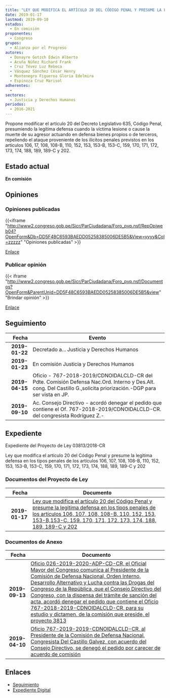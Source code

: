 ```yaml
---
title: "LEY QUE MODIFICA EL ARTÍCULO 20 DEL CÓDIGO PENAL Y PRESUME LA LEGITIMA DEFENSA EN LOS TIPOS PENALES DE LOS ARTÍCULOS 106, 107, 108, 108-B, 110, 152, 153, 153-B, 153-C, 159, 170, 171, 172, 173, 174, 188, 189-C Y 202."
date: 2019-01-17
lastmod: 2019-09-10
estados: 
  - En comisión
proponentes: 
  - Congreso
grupos: 
  - Alianza por el Progreso
autores: 
  - Donayre Gotzch Edwin Alberto
  - Acuña Núñez Richard Frank
  - Cruz Tévez Luz Rebeca
  - Vásquez Sánchez César Henry
  - Montenegro Figueroa Gloria Edelmira
  - Espinoza Cruz Marisol
adherentes: 
  - 
sectores: 
  - Justicia y Derechos Humanos
periodos: 
  - 2016-2021
---
```


Propone modificar el artículo 20 del Decreto Legislativo 635, Código Penal, presumiendo la legítima defensa cuando la víctima lesione o cause la muerte de su agresor actuando en defensa bienes propios o de terceros, repeliendo el ataque proveniente de los ilícitos penales previstos en los artículos 106, 17, 108, 108-B, 110, 152, 153, 153-B, 153-C, 159, 170, 171, 172, 173, 174, 188, 189, 189-C y 202.


## Estado actual

**En comisión**

## Opiniones

### Opiniones publicadas

{{<iframe "http://www2.congreso.gob.pe/Sicr/ParCiudadana/Foro_pvp.nsf/RepOpiweb04?OpenForm&Db=DD5F48C6593BAEDD05258385006DE5B5&View=yyyy&Col=zzzzz" "Opiniones publicadas" >}}

[Enlace](http://www2.congreso.gob.pe/Sicr/ParCiudadana/Foro_pvp.nsf/RepOpiweb04?OpenForm&Db=DD5F48C6593BAEDD05258385006DE5B5&View=yyyy&Col=zzzzz)
### Publicar opinión

{{< iframe "http://www2.congreso.gob.pe/Sicr/ParCiudadana/Foro_pvp.nsf/Documentos?OpenForm&ParentUnid=DD5F48C6593BAEDD05258385006DE5B5&view" "Brindar opinión" >}}

[Enlace](http://www2.congreso.gob.pe/Sicr/ParCiudadana/Foro_pvp.nsf/Documentos?OpenForm&ParentUnid=DD5F48C6593BAEDD05258385006DE5B5&view)

## Seguimiento

| Fecha | Evento |
|------:|--------|
| **2019-01-22** | Decretado a... Justicia y Derechos Humanos|
| **2019-01-23** | En comisión Justicia y Derechos Humanos|
| **2019-04-15** | Oficio - 767-2018-2019/CDNOIDALCLD-CR del Pdte. Comisión Defensa Nac.Ord. Interno y Des.Alt. cong. Del Castillo G.,solicita priorización.-DGP para ser vista en JP.|
| **2019-09-10** | Ac. Consejo Directivo - acordó denegar el pedido que contiene el Of. 767-2018-2019/CDNOIDALCLD-CR. del congresista Rodríguez Z.-|


## Expediente

Expediente del Proyecto de Ley 03813/2018-CR

Ley que modifica el artículo 20 del Código Penal y presume la legitima defensa en los tipos penales de los artículos 106, 107, 108, 108-B, 110, 152, 153, 153-B, 153-C, 159, 170, 171, 172, 173, 174, 188, 189, 189-C y 202


### Documentos del Proyecto de Ley

| Fecha | Documento |
|------:|--------|
| **2019-01-17** | [Ley que modifica el artículo 20 del Código Penal y presume la legitima defensa en los tipos penales de los artículos 106, 107, 108, 108-B, 110, 152, 153, 153-B,153-C, 159, 170, 171, 172, 173, 174, 188, 189, 189-C y 202](http://www.leyes.congreso.gob.pe/Documentos/2016_2021/Proyectos_de_Ley_y_de_Resoluciones_Legislativas/PL0381320190117.pdf) |

### Documentos de Anexo

| Fecha | Documento |
|------:|--------|
| **2019-09-13** | [Oficio 026-2019-2020-ADP-CD-CR, el Oficial Mayor del Congreso comunica al Presidente de la Comisión de Defensa Nacional, Orden Interno, Desarrollo Alternativo y Lucha contra las Drogas del Congreso de la República, que el Consejo Directivo del Congreso, con la dispensa del trámite de sanción del acta, acordó denegar el pedido que contiene el Oficio 767-2018-2019-CDNOIDALCLD-CR, para su estudio y dictamen, de la comisión que preside, el proyecto 3813](http://www.leyes.congreso.gob.pe/Documentos/2016_2021/Oficios/Oficialia_Mayor/OFICIO-026-2019-2020-ADP-CD-CR.pdf) |
| **2019-04-10** | [Oficio 767-2019-2019-CDNOIDALCLD-CR, al Presidente de la Comisión de Defensa Nacional, Congresista Del Castillo Galvez, con acuerdo del Consejo Directivo, se denegó el pedido por carecer de acuerdo de comisión](http://www.leyes.congreso.gob.pe/Documentos/2016_2021/Consejo_Directivo/Pedidos_Pase_a_Comision/OFICIO-767-2018-2019-CDNOIDALCLD-CR.pdf) |

## Enlaces 

- [Seguimiento](http://www2.congreso.gob.pe/Sicr/TraDocEstProc/CLProLey2016.nsf/f7fff46988ca05b1052578e100829cc7/33b9529173810d2505258385006eeafb?OpenDocument)
- [Expediente Digital](http://www2.congreso.gob.pe/Sicr/TraDocEstProc/CLProLey2016.nsf/f7fff46988ca05b1052578e100829cc7/33b9529173810d2505258385006eeafb?OpenDocument&Click=05257FB7005EB655.eb71d0cf91d8294e05256cdf006b5706/$Body/0.1C6C)
